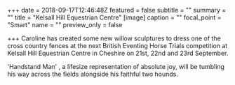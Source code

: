 +++
date = 2018-09-17T12:46:48Z
featured = false
subtitle = ""
summary = ""
title = "Kelsall Hill Equestrian Centre"
[image]
caption = ""
focal_point = "Smart"
name = ""
preview_only = false

+++
Caroline has created some new willow sculptures to dress one of the cross country fences at the next British Eventing Horse Trials competition at Kelsall Hill Equestrian Centre in Cheshire on 21st, 22nd and 23rd September.

'Handstand Man' , a lifesize representation of absolute joy, will be tumbling his way across the fields alongside his faithful two hounds.